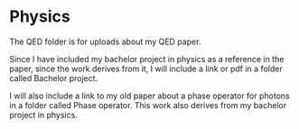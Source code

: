 # Physics

The QED folder is for uploads about my QED paper.

Since I have included my bachelor project in physics as a reference in the paper, since the work derives from it, I will include a link or pdf in a folder called Bachelor project.

I will also include a link to my old paper about a phase operator for photons in a folder called Phase operator. This work also derives from my bachelor project in physics.